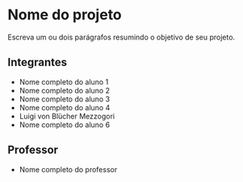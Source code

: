 # Nome do projeto

Escreva um ou dois parágrafos resumindo o objetivo de seu projeto.

## Integrantes

* Nome completo do aluno 1
* Nome completo do aluno 2
* Nome completo do aluno 3
* Nome completo do aluno 4
* Luigi von Blücher Mezzogori
* Nome completo do aluno 6

## Professor

* Nome completo do professor
